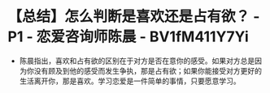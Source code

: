 # 【总结】怎么判断是喜欢还是占有欲？ - P1 - 恋爱咨询师陈晨 - BV1fM411Y7Yi

-   陈晨指出，喜欢和占有欲的区别在于对方是否在意你的感受。如果对方总是因为你没有顾及到他的感受而发生争执，那是占有欲；如果你能接受对方更好的生活离开你，那是喜欢。学习恋爱是一件简单的事情，只要愿意学习。